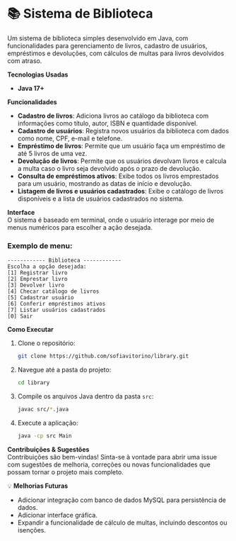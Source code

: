 # 📚 Sistema de Biblioteca

Um sistema de biblioteca simples desenvolvido em Java, com funcionalidades para gerenciamento de livros, cadastro de usuários, empréstimos e devoluções, com cálculos de multas para livros devolvidos com atraso.

**Tecnologias Usadas**
- **Java 17+**

 **Funcionalidades**
- **Cadastro de livros**: Adiciona livros ao catálogo da biblioteca com informações como título, autor, ISBN e quantidade disponível.
- **Cadastro de usuários**: Registra novos usuários da biblioteca com dados como nome, CPF, e-mail e telefone.
- **Empréstimo de livros**: Permite que um usuário faça um empréstimo de até 5 livros de uma vez.
- **Devolução de livros**: Permite que os usuários devolvam livros e calcula a multa caso o livro seja devolvido após o prazo de devolução.
- **Consulta de empréstimos ativos**: Exibe todos os livros emprestados para um usuário, mostrando as datas de início e devolução.
- **Listagem de livros e usuários cadastrados**: Exibe o catálogo de livros disponíveis e a lista de usuários cadastrados no sistema.

**Interface**  
O sistema é baseado em terminal, onde o usuário interage por meio de menus numéricos para escolher a ação desejada.

### Exemplo de menu:
```
------------ Biblioteca ------------
Escolha a opção desejada:
[1] Registrar livro
[2] Emprestar livro
[3] Devolver livro
[4] Checar catálogo de livros
[5] Cadastrar usuário
[6] Conferir empréstimos ativos
[7] Listar usuários cadastrados
[0] Sair
```

**Como Executar**

1. Clone o repositório:
   ```bash
   git clone https://github.com/sofiavitorino/library.git
   ```

2. Navegue até a pasta do projeto:
   ```bash
   cd library
   ```

3. Compile os arquivos Java dentro da pasta `src`:
   ```bash
   javac src/*.java
   ```

4. Execute a aplicação:
   ```bash
   java -cp src Main
   ```

**Contribuições & Sugestões**  
Contribuições são bem-vindas! 
Sinta-se à vontade para abrir uma issue com sugestões de melhoria, correções ou novas funcionalidades que possam tornar o projeto mais completo.

💡 **Melhorias Futuras**
- Adicionar integração com banco de dados MySQL para persistência de dados.
- Adicionar interface gráfica.
- Expandir a funcionalidade de cálculo de multas, incluindo descontos ou isenções.
